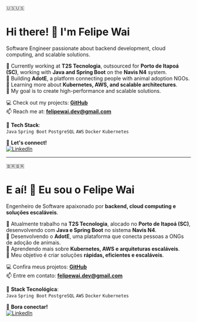 🇺🇸🇺🇸  

# Hi there! 👋 I'm Felipe Wai  

Software Engineer passionate about backend development, cloud computing, and scalable solutions.  

🚢 Currently working at **T2S Tecnologia**, outsourced for **Porto de Itapoá (SC)**, working with **Java and Spring Boot** on the **Navis N4** system.  
🔭 Building **AdotE**, a platform connecting people with animal adoption NGOs.  
🌱 Learning more about **Kubernetes, AWS, and scalable architectures**.  
🎯 My goal is to create high-performance and scalable solutions.  

💻 Check out my projects: **[GitHub](https://github.com/FelipeWai)**  
📫 Reach me at: **felipewai.dev@gmail.com**  

🚀 **Tech Stack**:  
`Java` `Spring Boot` `PostgreSQL` `AWS` `Docker` `Kubernetes`  

📲 **Let's connect!**  
[![LinkedIn](https://img.shields.io/badge/LinkedIn-FelipeWai-blue?logo=linkedin)](https://www.linkedin.com/in/felipewai/)  

---

🇧🇷🇧🇷  

# E aí! 👋 Eu sou o Felipe Wai  

Engenheiro de Software apaixonado por **backend, cloud computing e soluções escaláveis**.  

🚢 Atualmente trabalho na **T2S Tecnologia**, alocado no **Porto de Itapoá (SC)**, desenvolvendo com **Java e Spring Boot** no sistema **Navis N4**.  
🔭 Desenvolvendo o **AdotE**, uma plataforma que conecta pessoas a ONGs de adoção de animais.  
🌱 Aprendendo mais sobre **Kubernetes, AWS e arquiteturas escaláveis**.  
🎯 Meu objetivo é criar soluções **rápidas, eficientes e escaláveis**.  

💻 Confira meus projetos: **[GitHub](https://github.com/FelipeWai)**  
📫 Entre em contato: **felipewai.dev@gmail.com**  

🚀 **Stack Tecnológica**:  
`Java` `Spring Boot` `PostgreSQL` `AWS` `Docker` `Kubernetes`  

📲 **Bora conectar!**  
[![LinkedIn](https://img.shields.io/badge/LinkedIn-FelipeWai-blue?logo=linkedin)](https://www.linkedin.com/in/felipewai/)  
